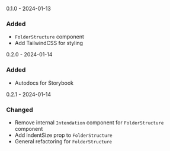 0.1.0 - 2024-01-13

### Added
- `FolderStructure` component
- Add TailwindCSS for styling

0.2.0 - 2024-01-14

### Added

- Autodocs for Storybook

0.2.1 - 2024-01-14

### Changed

- Remove internal `Intendation` component for `FolderStructure` component
- Add indentSize prop to `FolderStructure`
- General refactoring for `FolderStructure`
